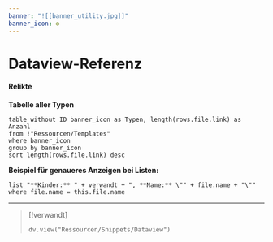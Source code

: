 ```yaml
---
banner: "![[banner_utility.jpg]]"
banner_icon: ⚙️
---
```


# Dataview-Referenz

#### Relikte

**Tabelle aller Typen**
```dataview
table without ID banner_icon as Typen, length(rows.file.link) as Anzahl
from !"Ressourcen/Templates"
where banner_icon
group by banner_icon
sort length(rows.file.link) desc
```

**Beispiel für genaueres Anzeigen bei Listen:**
```dataview
list "**Kinder:** " + verwandt + ", **Name:** \"" + file.name + "\"" where file.name = this.file.name
```

---

> [!verwandt]
> ```dataviewjs
> dv.view("Ressourcen/Snippets/Dataview")
> ```